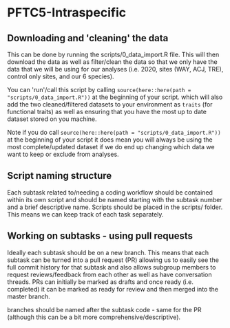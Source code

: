 # PFTC5-Intraspecific

## Downloading and 'cleaning' the data
This can be done by running the scripts/0_data_import.R file. This will then download the data as well as filter/clean the data so that we only have the data that we will be using for our analyses (i.e. 2020, sites (WAY, ACJ, TRE), control only sites, and our 6 species).

You can 'run'/call this script by calling
`source(here::here(path = "scripts/0_data_import.R"))` at the
beginning of your script. which will also add the two cleaned/filtered
datasets to your environment as `traits` (for functional traits) as well as ensuring that you have the most up to date dataset stored on you machine.

Note if you do call `source(here::here(path = "scripts/0_data_import.R"))` at the beginning of your script it does mean you will always be using the most complete/updated dataset if we do end up changing which data we want to keep or exclude from analyses.


## Script naming structure
Each subtask related to/needing a coding workflow should be contained within its own script and should be named starting with the subtask number and a brief descriptive name. Scripts should be placed in the scripts/ folder. This means we can keep track of each task separately.

## Working on subtasks - using pull requests
Ideally each subtask should be on a new branch. This means that each subtask can be turned into a pull request (PR) allowing us to easily see the full commit history for that subtask and also allows subgroup members to request reviews/feedback from each other as well as have conversation threads. PRs can
initially be marked as drafts and once ready (i.e. completed) it can be marked as ready for review and then merged into the master branch.

branches should be named after the subtask code - same for the PR (although this can be a bit more comprehensive/descriptive).
